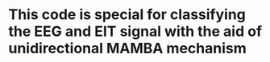 # This code is special for classifying the EEG and EIT signal with the aid of unidirectional MAMBA mechanism
